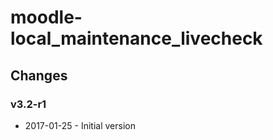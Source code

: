 moodle-local_maintenance_livecheck
==================================

Changes
-------

### v3.2-r1

* 2017-01-25 - Initial version

